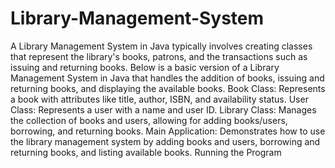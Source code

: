 # Library-Management-System
A Library Management System in Java typically involves creating classes that represent the library's books, patrons, and the transactions such as issuing and returning books. Below is a basic version of a Library Management System in Java that handles the addition of books, issuing and returning books, and displaying the available books.
Book Class: Represents a book with attributes like title, author, ISBN, and availability status.
User Class: Represents a user with a name and user ID.
Library Class: Manages the collection of books and users, allowing for adding books/users, borrowing, and returning books.
Main Application: Demonstrates how to use the library management system by adding books and users, borrowing and returning books, and listing available books.
Running the Program
